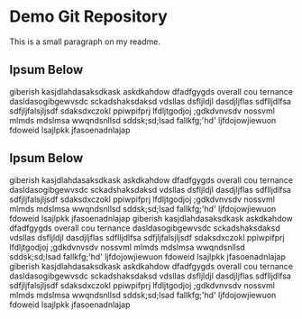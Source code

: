 # Demo Git Repository

This is a small paragraph on my readme.

## Ipsum Below

giberish kasjdlahdasaksdkask askdkahdow dfadfgygds overall cou ternance dasldasogibgewvsdc sckadshaksdaksd vdsllas dsfljldjl dasdjljflas sdflljdlfsa sdfjljfalsjljsdf sdaksdxczokl ppiwpifprj lfdljtgodjoj ;gdkdvnvsdv nossvml mlmds mdslmsa wwqndsnllsd sddsk;sd;lsad fallkfg;'hd' ljfdojowjiewuon fdoweid lsajlpkk jfasoenadnlajap 

## Ipsum Below

giberish kasjdlahdasaksdkask askdkahdow dfadfgygds overall cou ternance dasldasogibgewvsdc sckadshaksdaksd vdsllas dsfljldjl dasdjljflas sdflljdlfsa sdfjljfalsjljsdf sdaksdxczokl ppiwpifprj lfdljtgodjoj ;gdkdvnvsdv nossvml mlmds mdslmsa wwqndsnllsd sddsk;sd;lsad fallkfg;'hd' ljfdojowjiewuon fdoweid lsajlpkk jfasoenadnlajap giberish kasjdlahdasaksdkask askdkahdow dfadfgygds overall cou ternance dasldasogibgewvsdc sckadshaksdaksd vdsllas dsfljldjl dasdjljflas sdflljdlfsa sdfjljfalsjljsdf sdaksdxczokl ppiwpifprj lfdljtgodjoj ;gdkdvnvsdv nossvml mlmds mdslmsa wwqndsnllsd sddsk;sd;lsad fallkfg;'hd' ljfdojowjiewuon fdoweid lsajlpkk jfasoenadnlajap giberish kasjdlahdasaksdkask askdkahdow dfadfgygds overall cou ternance dasldasogibgewvsdc sckadshaksdaksd vdsllas dsfljldjl dasdjljflas sdflljdlfsa sdfjljfalsjljsdf sdaksdxczokl ppiwpifprj lfdljtgodjoj ;gdkdvnvsdv nossvml mlmds mdslmsa wwqndsnllsd sddsk;sd;lsad fallkfg;'hd' ljfdojowjiewuon fdoweid lsajlpkk jfasoenadnlajap 